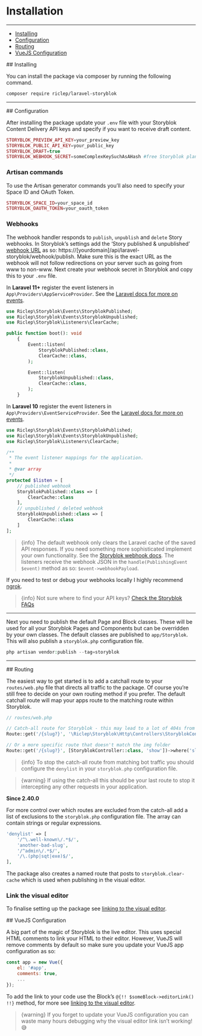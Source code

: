 # Installation

---

- [Installing](#installing)
- [Configuration](#configuration)
- [Routing](#routing)
- [VueJS Configuration](#vue-js)

<a name="installing">
## Installing
</a>

You can install the package via composer by running the following command.

```bash
composer require riclep/laravel-storyblok
```

---

<a name="configuration">
## Configuration
</a>

After installing the package update your `.env` file with your Storyblok Content Delivery API keys and specify if you want to receive draft content.

```php
STORYBLOK_PREVIEW_API_KEY=your_preview_key
STORYBLOK_PUBLIC_API_KEY=your_public_key
STORYBLOK_DRAFT=true
STORYBLOK_WEBHOOK_SECRET=someComplexKeySuchAsAHash #free Storyblok plans don’t use a secret
```

### Artisan commands

To use the Artisan generator commands you’ll also need to specify your Space ID and OAuth Token.

```php
STORYBLOK_SPACE_ID=your_space_id
STORYBLOK_OAUTH_TOKEN=your_oauth_token
```

### Webhooks

The webhook handler responds to `publish`, `unpublish` and `delete` Story webhooks. In Storyblok’s settings add the ‘Story published & unpublished’ [webhook URL](https://www.storyblok.com/docs/guide/in-depth/webhooks) as so: https://[yourdomain]/api/laravel-storyblok/webhook/publish. Make sure this is the exact URL as the webhook will not follow redirections on your server such as going from www to non-www. Next create your webhook secret in Storyblok and copy this to your `.env` file.


In **Laravel 11+** register the event listeners in `App\Providers\AppServiceProvider`. See the [Laravel docs for more on events](https://laravel.com/docs/12.x/events#registering-events-and-listeners).

```php
use Riclep\Storyblok\Events\StoryblokPublished;
use Riclep\Storyblok\Events\StoryblokUnpublished;
use Riclep\Storyblok\Listeners\ClearCache;

public function boot(): void
    {
        Event::listen(
            StoryblokPublished::class,
            ClearCache::class,
        );

        Event::listen(
            StoryblokUnpublished::class,
            ClearCache::class,
        );
    }
```

In **Laravel 10** register the event listeners in `App\Providers\EventServiceProvider`. See the [Laravel docs for more on events](https://laravel.com/docs/10.x/events#registering-events-and-listeners).

```php
use Riclep\Storyblok\Events\StoryblokPublished;
use Riclep\Storyblok\Events\StoryblokUnpublished;
use Riclep\Storyblok\Listeners\ClearCache;

/**
 * The event listener mappings for the application.
 *
 * @var array
 */
protected $listen = [
    // published webhook
    StoryblokPublished::class => [
		ClearCache::class
	],
	// unpublished / deleted webhook
	StoryblokUnpublished::class => [
		ClearCache::class
	]
];
```

> {info} The default webhook only clears the Laravel cache of the saved API responses. If you need something more sophisticated implement your own functionality. See the [Storyblok webhook docs](https://www.storyblok.com/docs/Guides/using-storyblok-webhooks). The listeners receive the webhook JSON in the `handle(PublishingEvent $event)` method as so: `$event->webhookPayload`.

If you need to test or debug your webhooks locally I highly recommend [ngrok](https://ngrok.com/).

> {info} Not sure where to find your API keys? [Check the Storyblok FAQs](https://www.storyblok.com/faq/where-to-find-my-content-delivery-api-key)

---

Next you need to publish the default Page and Block classes. These will be used for all your Storyblok Pages and Components but can be overridden by your own classes. The default classes are published to `app/Storyblok`. This will also publish a `storyblok.php` configuration file.

```php
php artisan vendor:publish --tag=storyblok
```

---

<a name="routing">
## Routing
</a>

The easiest way to get started is to add a catchall route to your `routes/web.php` file that directs all traffic to the package. Of course you’re still free to decide on your own routing method if you prefer. The default catchall route will map your apps route to the matching route within Storyblok.

```php
// routes/web.php

// Catch-all route for Storyblok - this may lead to a lot of 404s from their API as it matches everything
Route::get('/{slug?}', '\Riclep\Storyblok\Http\Controllers\StoryblokController@show')->where('slug', '(.*)');

// Or a more specific route that doesn't match the img folder
Route::get('/{slug?}', [StoryblokController::class, 'show'])->where('slug', '^(?!img).*$');
```

> {info} To stop the catch-all route from matching bot traffic you should configure the `denylist` in your `storyblok.php` configuration file.

> {warning} If using the catch-all this should be your last route to stop it intercepting any other requests in your application.

**Since 2.40.0**

For more control over which routes are excluded from the catch-all add a list of exclusions to the `storyblok.php` configuration file.
The array can contain strings or regular expressions.

```php
'denylist' => [
    '/^\.well-known\/.*$/',
    'another-bad-slug',
    '/^admin\/.*$/',
    '/\.(php|sqt|exe)$/',
],
```

The package also creates a named route that posts to `storyblok.clear-cache` which is used when publishing in the visual editor.

### Link the visual editor

To finalise setting up the package see [linking to the visual editor](/{{route}}/{{version}}/linking-the-visual-editor).

<a name="vue-js">
## VueJS Configuration
</a>

A big part of the magic of Storyblok is the live editor. This uses special HTML comments to link your HTML to their editor. However, VueJS will remove comments by default so make sure you update your VueJS app configuration as so:

```javascript
const app = new Vue({
	el: '#app',
	comments: true,
    ...
});
```

To add the link to your code use the Block’s `@{!! $someBlock->editorLink() !!}` method, for more see [linking to the visual editor](/{{route}}/{{version}}/linking-the-visual-editor).

> {warning} If you forget to update your VueJS configuration you can waste many hours debugging why the visual editor link isn’t working! 😅
